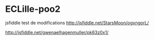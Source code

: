 ECLille-poo2
===========

jsfiddle test de modifications
http://jsfiddle.net/StarsMoon/ogxngorL/

http://jsfiddle.net/gwenaelhagenmuller/pk63z0x1/

